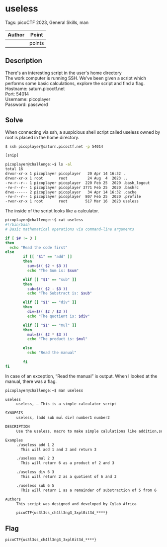 # useless

Tags: picoCTF 2023, General Skills, man

| Author | Point    |
| ------ | -------- |
|  |  points |

## Description

There's an interesting script in the user's home directory  
The work computer is running SSH. We've been given a script which performs some basic calculations, explore the script and find a flag.  
Hostname: saturn.picoctf.net  
Port:     54014  
Username: picoplayer  
Password: password  

## Solve

When connecting via ssh, a suspicious shell script called useless owned by root is placed in the home directory.

```bash
$ ssh picoplayer@saturn.picoctf.net -p 54014

[snip]

picoplayer@challenge:~$ ls -al
total 16
drwxr-xr-x 1 picoplayer picoplayer   20 Apr 14 16:32 .
drwxr-xr-x 1 root       root         24 Aug  4  2023 ..
-rw-r--r-- 1 picoplayer picoplayer  220 Feb 25  2020 .bash_logout
-rw-r--r-- 1 picoplayer picoplayer 3771 Feb 25  2020 .bashrc
drwx------ 2 picoplayer picoplayer   34 Apr 14 16:32 .cache
-rw-r--r-- 1 picoplayer picoplayer  807 Feb 25  2020 .profile
-rwxr-xr-x 1 root       root        517 Mar 16  2023 useless
```

The inside of the script looks like a calculator.

```bash
picoplayer@challenge:~$ cat useless 
#!/bin/bash
# Basic mathematical operations via command-line arguments

if [ $# != 3 ]
then
  echo "Read the code first"
else
        if [[ "$1" == "add" ]]
        then 
          sum=$(( $2 + $3 ))
          echo "The Sum is: $sum"  

        elif [[ "$1" == "sub" ]]
        then 
          sub=$(( $2 - $3 ))
          echo "The Substract is: $sub" 

        elif [[ "$1" == "div" ]]
        then 
          div=$(( $2 / $3 ))
          echo "The quotient is: $div" 

        elif [[ "$1" == "mul" ]]
        then
          mul=$(( $2 * $3 ))
          echo "The product is: $mul" 

        else
          echo "Read the manual"
         
        fi
fi
```

In case of an exception, “Read the manual” is output. When I looked at the manual, there was a flag.

```bash
picoplayer@challenge:~$ man useless 

useless
     useless, — This is a simple calculator script

SYNOPSIS
     useless, [add sub mul div] number1 number2

DESCRIPTION
     Use the useless, macro to make simple calulations like addition,subtraction, multiplication and division.

Examples
     ./useless add 1 2
       This will add 1 and 2 and return 3

     ./useless mul 2 3
       This will return 6 as a product of 2 and 3

     ./useless div 6 3
       This will return 2 as a quotient of 6 and 3

     ./useless sub 6 5
       This will return 1 as a remainder of substraction of 5 from 6

Authors
     This script was designed and developed by Cylab Africa

     picoCTF{us3l3ss_ch4ll3ng3_3xpl0it3d_****}
```

## Flag

```
picoCTF{us3l3ss_ch4ll3ng3_3xpl0it3d_****}
```